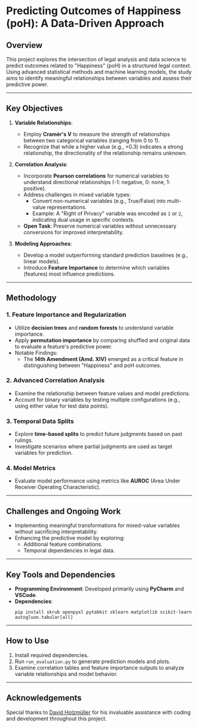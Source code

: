 # **Predicting Outcomes of Happiness (poH): A Data-Driven Approach**

## **Overview**
This project explores the intersection of legal analysis and data science to predict outcomes related to "Happiness" (poH) in a structured legal context. Using advanced statistical methods and machine learning models, the study aims to identify meaningful relationships between variables and assess their predictive power.

---

## **Key Objectives**
1. **Variable Relationships**:
   - Employ **Cramér's V** to measure the strength of relationships between two categorical variables (ranging from 0 to 1).
   - Recognize that while a higher value (e.g., >0.3) indicates a strong relationship, the directionality of the relationship remains unknown.

2. **Correlation Analysis**:
   - Incorporate **Pearson correlations** for numerical variables to understand directional relationships (-1: negative, 0: none, 1: positive).
   - Address challenges in mixed variable types:
     - Convert non-numerical variables (e.g., True/False) into multi-value representations.
     - Example: A "Right of Privacy" variable was encoded as `1` or `2`, indicating dual usage in specific contexts.
   - **Open Task**: Preserve numerical variables without unnecessary conversions for improved interpretability.

3. **Modeling Approaches**:
   - Develop a model outperforming standard prediction baselines (e.g., linear models).
   - Introduce **Feature Importance** to determine which variables (features) most influence predictions.

---

## **Methodology**
### **1. Feature Importance and Regularization**
- Utilize **decision trees** and **random forests** to understand variable importance.
- Apply **permutation importance** by comparing shuffled and original data to evaluate a feature's predictive power.
- Notable Findings:
  - The **14th Amendment (Amd. XIV)** emerged as a critical feature in distinguishing between "Happiness" and poH outcomes.

### **2. Advanced Correlation Analysis**
- Examine the relationship between feature values and model predictions.
- Account for binary variables by testing multiple configurations (e.g., using either value for test data points).

### **3. Temporal Data Splits**
- Explore **time-based splits** to predict future judgments based on past rulings.
- Investigate scenarios where partial judgments are used as target variables for prediction.

### **4. Model Metrics**
- Evaluate model performance using metrics like **AUROC** (Area Under Receiver Operating Characteristic).

---

## **Challenges and Ongoing Work**
- Implementing meaningful transformations for mixed-value variables without sacrificing interpretability.
- Enhancing the predictive model by exploring:
  - Additional feature combinations.
  - Temporal dependencies in legal data.

---

## **Key Tools and Dependencies**
- **Programming Environment**: Developed primarily using **PyCharm** and **VSCode**.
- **Dependencies**:
   ```commandline
   pip install skrub openpyxl pytabkit sklearn matplotlib scikit-learn autogluon.tabular[all]
   ```

---

## **How to Use**
1. Install required dependencies.
2. Run `run_evaluation.py` to generate prediction models and plots.
3. Examine correlation tables and feature importance outputs to analyze variable relationships and model behavior.

---

## **Acknowledgements**
Special thanks to [David Holzmüller](https://github.com/dholzmueller) for his invaluable assistance with coding and development throughout this project.

